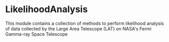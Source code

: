 # LikelihoodAnalysis

This module contains a collection of methods to perform likelihood analysis of data collected by the Large Area Telescope (LAT) on NASA's Fermi Gamma-ray Space Telescope

